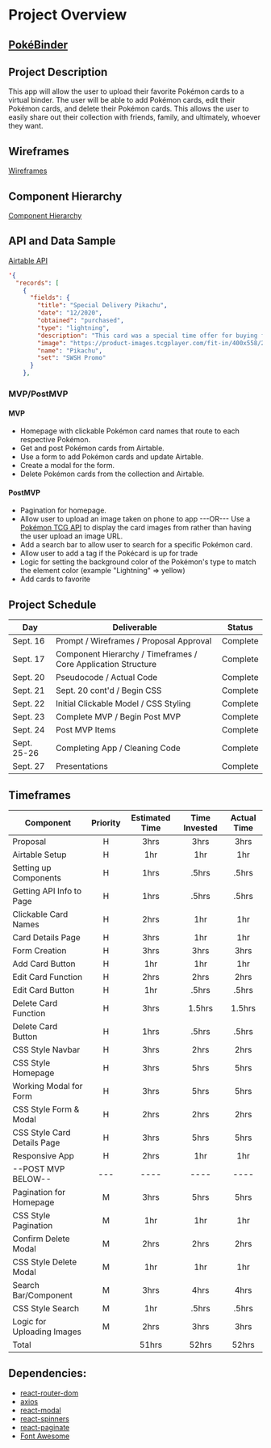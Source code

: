 # Project Overview

## [PokéBinder](https://flamboyant-goldwasser-1c3004.netlify.app/)

## Project Description

This app will allow the user to upload their favorite Pokémon cards to a virtual binder. The user will be able to add Pokémon cards, edit their Pokémon cards, and delete their Pokémon cards. This allows the user to easily share out their collection with friends, family, and ultimately, whoever they want.

## Wireframes

[Wireframes](https://whimsical.com/pokebinder-xFDxtwiLXAYUroyLqfZZP)

## Component Hierarchy

[Component Hierarchy](https://whimsical.com/pokebinder-xFDxtwiLXAYUroyLqfZZP)

## API and Data Sample

[Airtable API](https://airtable.com/shrV1yiFezYgBsKqU)

```json
'{
  "records": [
    {
      "fields": {
        "title": "Special Delivery Pikachu",
        "date": "12/2020",
        "obtained": "purchased",
        "type": "lightning",
        "description": "This card was a special time offer for buying from Pokemon Center during December of 2020.",
        "image": "https://product-images.tcgplayer.com/fit-in/400x558/227646.jpg",
        "name": "Pikachu",
        "set": "SWSH Promo"
      }
    },
```

### MVP/PostMVP

#### MVP

- Homepage with clickable Pokémon card names that route to each respective Pokémon.
- Get and post Pokémon cards from Airtable.
- Use a form to add Pokémon cards and update Airtable.
- Create a modal for the form.
- Delete Pokémon cards from the collection and Airtable.

#### PostMVP

- Pagination for homepage.
- Allow user to upload an image taken on phone to app ---OR--- Use a [Pokémon TCG API](https://dev.pokemontcg.io/) to display the card images from rather than having the user upload an image URL.
- Add a search bar to allow user to search for a specific Pokémon card.
- Allow user to add a tag if the Pokécard is up for trade
- Logic for setting the background color of the Pokémon's type to match the element color (example "Lightning" => yellow)
- Add cards to favorite

## Project Schedule

| Day         | Deliverable                                                   | Status   |
| ----------- | ------------------------------------------------------------- | -------- |
| Sept. 16    | Prompt / Wireframes / Proposal Approval                       | Complete |
| Sept. 17    | Component Hierarchy / Timeframes / Core Application Structure | Complete |
| Sept. 20    | Pseudocode / Actual Code                                      | Complete |
| Sept. 21    | Sept. 20 cont'd / Begin CSS                                   | Complete |
| Sept. 22    | Initial Clickable Model / CSS Styling                         | Complete |
| Sept. 23    | Complete MVP / Begin Post MVP                                 | Complete |
| Sept. 24    | Post MVP Items                                                | Complete |
| Sept. 25-26 | Completing App / Cleaning Code                                | Complete |
| Sept. 27    | Presentations                                                 | Complete |

## Timeframes

| Component                   | Priority | Estimated Time | Time Invested | Actual Time |
| --------------------------- | :------: | :------------: | :-----------: | :---------: |
| Proposal                    |    H     |      3hrs      |     3hrs      |    3hrs     |
| Airtable Setup              |    H     |      1hr       |      1hr      |     1hr     |
| Setting up Components       |    H     |      1hrs      |     .5hrs     |    .5hrs    |
| Getting API Info to Page    |    H     |      1hrs      |     .5hrs     |    .5hrs    |
| Clickable Card Names        |    H     |      2hrs      |      1hr      |     1hr     |
| Card Details Page           |    H     |      3hrs      |      1hr      |     1hr     |
| Form Creation               |    H     |      3hrs      |     3hrs      |    3hrs     |
| Add Card Button             |    H     |      1hr       |      1hr      |     1hr     |
| Edit Card Function          |    H     |      2hrs      |     2hrs      |    2hrs     |
| Edit Card Button            |    H     |      1hr       |     .5hrs     |    .5hrs    |
| Delete Card Function        |    H     |      3hrs      |    1.5hrs     |   1.5hrs    |
| Delete Card Button          |    H     |      1hrs      |     .5hrs     |    .5hrs    |
| CSS Style Navbar            |    H     |      3hrs      |     2hrs      |    2hrs     |
| CSS Style Homepage          |    H     |      3hrs      |     5hrs      |    5hrs     |
| Working Modal for Form      |    H     |      3hrs      |     5hrs      |    5hrs     |
| CSS Style Form & Modal      |    H     |      2hrs      |     2hrs      |    2hrs     |
| CSS Style Card Details Page |    H     |      3hrs      |     5hrs      |    5hrs     |
| Responsive App              |    H     |      2hrs      |      1hr      |     1hr     |
| --POST MVP BELOW--          |   ---    |      ----      |     ----      |    ----     |
| Pagination for Homepage     |    M     |      3hrs      |     5hrs      |    5hrs     |
| CSS Style Pagination        |    M     |      1hr       |      1hr      |     1hr     |
| Confirm Delete Modal        |    M     |      2hrs      |     2hrs      |    2hrs     |
| CSS Style Delete Modal      |    M     |      1hr       |      1hr      |     1hr     |
| Search Bar/Component        |    M     |      3hrs      |     4hrs      |    4hrs     |
| CSS Style Search            |    M     |      1hr       |     .5hrs     |    .5hrs    |
| Logic for Uploading Images  |    M     |      2hrs      |     3hrs      |    3hrs     |
| Total                       |          |     51hrs      |     52hrs     |    52hrs    |

## Dependencies:

- [react-router-dom](https://reactrouter.com/web/guides/quick-start)
- [axios](https://www.npmjs.com/package/axios)
- [react-modal](https://www.npmjs.com/package/react-modal)
- [react-spinners](https://www.npmjs.com/package/react-spinners)
- [react-paginate](https://www.npmjs.com/package/react-paginate)
- [Font Awesome](https://fontawesome.com/v5.15/icons?d=gallery&p=2)
